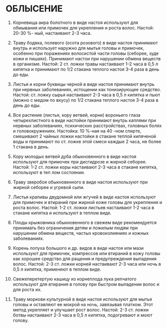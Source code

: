 # ОБЛЫСЕНИЕ

1. Корневища аира болотного в виде настоя используют для обмывания или
примочек для укрепления и роста волос. Настой: 20-30 %- ный, настаивают
2-3 часа.  
  
2. Траву бодяка, полевого (осота розового) в виде настоя принимают
внутрь и использует наружно для мытья головы и примочек, особенно при
поражениях волосистой части головы (себорее, зуде кожи и лишаях).
Принимают настои при нарушении обмена веществ в организме. Настой: 2 ст.
ложки травы настаивают 1-2 часа в 0,5 л кипятка и принимают по 1/2
стакана теплого настоя 3-4 раза в день до еды.  
  
3. Листья и корни буквицы черной в виде настоя принимают внутрь при
нервных заболеваниях, истощении как тонизирующее средство. Настой: ст.
ложку сырья настаивают 2-3 часа в 0,5 л кипятка и пьют (можно с медом по
вкусу) по 1/2 стакана теплого настоя 3-4 раза в день до еды.  
  
4. Все растение (листья, кору ветвей, корни) вороньего глаза
четырехлистного в виде настойки принимают внутрь каплями при нервных
заболеваниях, психических расстройствах, головных болях и
головокружениях. Настойка: 10 %-ная на 40 -ном спирте, смешивают 2
чайных ложки настойки в стакане теплой кипяченой воды и принимают по ст.
ложке этой смеси каждые 2 часа, не более 1 стакана в день.  
  
5. Кору молодых ветвей дуба обыкновенного в виде настоя используют для
примочек при дисгидрозе и жирной себорее. Настой: 1-2 ст. ложки коры
настаивают 2-3 часа в стакане кипятка, используют в теп лом состоянии.  
  
6. Траву зверобоя обыкновенного в виде настоя используют при жирной
себорее и угревой сыпи.  
  
7. Листья крапивы двудомной или жгучей в виде настоя используют для
примочек и втираний при жирной коже головы для укрепления и роста волос.
Настой: 1-2 ст. ложки листьев настаивают 1-2 часа в стакане кипятка и
используют в теплом виде.  
  
8. Плоды крыжовника обыкновенного в свежем виде рекомендуется принимать
без ограничения детям и пожилым людям при нарушении обмена веществ,
частых кровоизлияниях и кожных заболеваниях.  
  
9. Корень лопуха большого и др. видов в виде настоя или мази используют
для примочек, компрессов или втираний в кожу головы как хорошее средство
для ращения и предупреждения выпадения волос. Настой: 2-3 ст. ложки
корней настаивают 2-3 часа или ночь в 0,5 л кипятка, применяют в теплом
виде.  
  
10. Свежеперетертую кашицу из корнеплода лука репчатого используют для
втирания в голову при быстром выпадении волос и для роста их.  
  
11. Траву моркови культурной в виде настоя используют для мытья головы и
оставляют ее мокрой на ночь, завязывая платком. Этот метод укрепляет и
улучшает рост волос. Настой: 2-3 ст. ложки ботвы настаивают 2-3 часа в
0,5 л кипятка, подогревают и моют голову.
